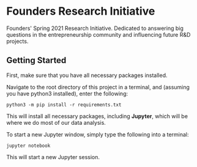 # Founders Research Initiative

Founders' Spring 2021 Research Initiative. Dedicated to answering big questions in the entrepreneurship community and influencing future R&D projects.

## Getting Started

First, make sure that you have all necessary packages installed.

Navigate to the root directory of this project in a terminal, and (assuming you have python3 installed), enter the following:

```shell
python3 -m pip install -r requirements.txt

```

This will install all necessary packages, including **Jupyter**, which will be where we do most of our data analysis.

To start a new Jupyter window, simply type the following into a terminal:

```shell
jupyter notebook
```

This will start a new Jupyter session.